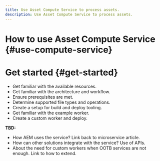 ```yaml
---
title: Use Asset Compute Service to process assets.
description: Use Asset Compute Service to process assets.
---
```


# How to use Asset Compute Service {#use-compute-service}

# Get started {#get-started}

* Get familiar with the available resources.
* Get familiar with the architecture and workflow.
* Ensure prerequisites are met.
* Determine supported file types and operations.
* Create a setup for build and deploy tooling.
* Get familiar with the example worker.
* Create a custom worker and deploy.

**TBD:**

* How AEM uses the service? Link back to microservice article.
* How can other solutions integrate with the service? Use of APIs.
* About the need for custom workers when OOTB services are not enough. Link to how to extend.
